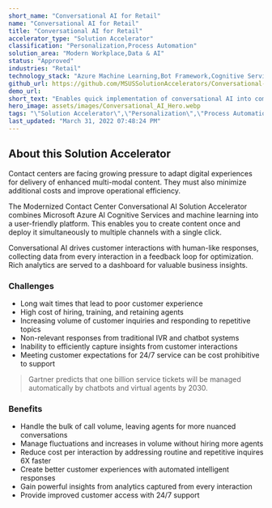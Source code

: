 ```yaml
---
short_name: "Conversational AI for Retail"
name: "Conversational AI for Retail"
title: "Conversational AI for Retail"
accelerator_type: "Solution Accelerator"
classification: "Personalization,Process Automation"
solution_area: "Modern Workplace,Data & AI"
status: "Approved"
industries: "Retail"
technology_stack: "Azure Machine Learning,Bot Framework,Cognitive Services"
github_url: https://github.com/MSUSSolutionAccelerators/Conversational-AI-Solution-Accelerator
demo_url: 
short_text: "Enables quick implementation of conversational AI into communication channels like chatbots, consumer voice assistants, and as an augmentation layer within existing IVR system."
hero_image: assets/images/Conversational_AI_Hero.webp
tags: "\"Solution Accelerator\",\"Personalization\",\"Process Automation\",\"Retail\",\"Azure Machine Learning\",\"Bot Framework\",\"Cognitive Services\""
last_updated: "March 31, 2022 07:48:24 PM"
---
```

## About this Solution Accelerator

Contact centers are facing growing pressure to adapt digital experiences for delivery of enhanced multi-modal content. They must also minimize additional costs and improve operational efficiency.

The Modernized Contact Center Conversational AI Solution Accelerator combines Microsoft Azure AI Cognitive Services and machine learning into a user-friendly platform. This enables you to create content once and deploy it simultaneously to multiple channels with a single click.

Conversational AI drives customer interactions with human-like responses, collecting data from every interaction in a feedback loop for optimization. Rich analytics are served to a dashboard for valuable business insights.

### Challenges

* Long wait times that lead to poor customer experience
* High cost of hiring, training, and retaining agents
* Increasing volume of customer inquiries and responding to repetitive topics
* Non-relevant responses from traditional IVR and chatbot systems
* Inability to efficiently capture insights from customer interactions
* Meeting customer expectations for 24/7 service can be cost prohibitive to support

> Gartner predicts that one billion service tickets will be managed automatically by chatbots and virtual agents by 2030.

### Benefits

* Handle the bulk of call volume, leaving agents for more nuanced conversations
* Manage fluctuations and increases in  volume without hiring more agents
* Reduce cost per interaction by addressing routine and repetitive inquires 6X faster
* Create better customer experiences with automated intelligent responses
* Gain powerful insights from analytics captured from every interaction
* Provide improved customer access with 24/7 support
